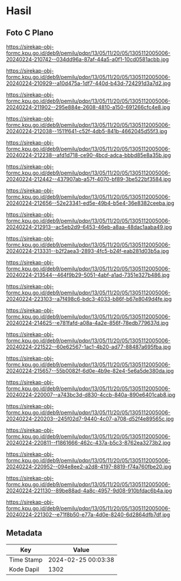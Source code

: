 # Hasil

## Foto C Plano

https://sirekap-obj-formc.kpu.go.id/deb9/pemilu/pdpr/13/05/11/20/05/1305112005006-20240224-210742--034dd96a-87af-44a5-a0f1-10cd0581acbb.jpg

https://sirekap-obj-formc.kpu.go.id/deb9/pemilu/pdpr/13/05/11/20/05/1305112005006-20240224-210929--a10d475a-1df7-440d-b43d-724291d3a7d2.jpg

https://sirekap-obj-formc.kpu.go.id/deb9/pemilu/pdpr/13/05/11/20/05/1305112005006-20240224-211902--295e884e-2608-4810-a150-691266cfc4e8.jpg

https://sirekap-obj-formc.kpu.go.id/deb9/pemilu/pdpr/13/05/11/20/05/1305112005006-20240224-212038--1511f641-c52f-4db5-841b-4662045d55f3.jpg

https://sirekap-obj-formc.kpu.go.id/deb9/pemilu/pdpr/13/05/11/20/05/1305112005006-20240224-212238--afd1d718-ce90-4bcd-adca-bbbd85e8a35b.jpg

https://sirekap-obj-formc.kpu.go.id/deb9/pemilu/pdpr/13/05/11/20/05/1305112005006-20240224-212442--437907ab-a57f-4070-bf89-3be522bf3584.jpg

https://sirekap-obj-formc.kpu.go.id/deb9/pemilu/pdpr/13/05/11/20/05/1305112005006-20240224-212656--52e23341-ed5e-49b4-b5e4-36e8382ceeba.jpg

https://sirekap-obj-formc.kpu.go.id/deb9/pemilu/pdpr/13/05/11/20/05/1305112005006-20240224-212913--ac5eb2d9-6453-46eb-a8aa-48dac1aaba49.jpg

https://sirekap-obj-formc.kpu.go.id/deb9/pemilu/pdpr/13/05/11/20/05/1305112005006-20240224-213331--b2f2aea3-2893-4fc5-b24f-eab281d03b5a.jpg

https://sirekap-obj-formc.kpu.go.id/deb9/pemilu/pdpr/13/05/11/20/05/1305112005006-20240224-213544--464f9b29-5051-4abf-a1ad-7351e327b486.jpg

https://sirekap-obj-formc.kpu.go.id/deb9/pemilu/pdpr/13/05/11/20/05/1305112005006-20240224-223103--a7f498c6-bdc3-4033-b86f-b67e8049d4fe.jpg

https://sirekap-obj-formc.kpu.go.id/deb9/pemilu/pdpr/13/05/11/20/05/1305112005006-20240224-214625--e781fafd-a08a-4a2e-856f-78edb779637d.jpg

https://sirekap-obj-formc.kpu.go.id/deb9/pemilu/pdpr/13/05/11/20/05/1305112005006-20240224-221522--60e62567-1ac1-4b20-ad77-88487a695fba.jpg

https://sirekap-obj-formc.kpu.go.id/deb9/pemilu/pdpr/13/05/11/20/05/1305112005006-20240224-215657--55b0082f-6d0e-4b9e-82e4-5e6a5de380da.jpg

https://sirekap-obj-formc.kpu.go.id/deb9/pemilu/pdpr/13/05/11/20/05/1305112005006-20240224-220007--a743bc3d-d830-4ccb-840a-890e6401cab8.jpg

https://sirekap-obj-formc.kpu.go.id/deb9/pemilu/pdpr/13/05/11/20/05/1305112005006-20240224-220203--245f02d7-9440-4c07-a708-d52f4e89565c.jpg

https://sirekap-obj-formc.kpu.go.id/deb9/pemilu/pdpr/13/05/11/20/05/1305112005006-20240224-220811--f1861666-462c-437a-b5c3-8762ea3273b2.jpg

https://sirekap-obj-formc.kpu.go.id/deb9/pemilu/pdpr/13/05/11/20/05/1305112005006-20240224-220952--094e8ee2-a2d8-4197-8819-f74a760fbe20.jpg

https://sirekap-obj-formc.kpu.go.id/deb9/pemilu/pdpr/13/05/11/20/05/1305112005006-20240224-221130--89be88ad-4a8c-4957-9d08-910bfdac6b4a.jpg

https://sirekap-obj-formc.kpu.go.id/deb9/pemilu/pdpr/13/05/11/20/05/1305112005006-20240224-221302--e71f8b50-e77a-4d0e-8240-6d2864dfb7df.jpg


## Metadata

| Key        | Value               |
| ---------- | ------------------- |
| Time Stamp | 2024-02-25 00:03:38 |
| Kode Dapil | 1302                |



